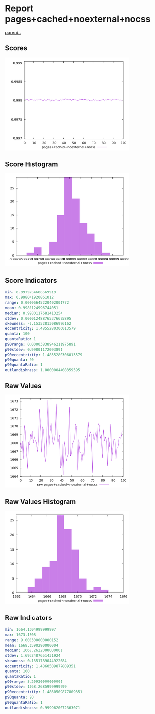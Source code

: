 # Report pages+cached+noexternal+nocss

[parent..](./..)  


## Scores

![score](./score.png)  

## Score Histogram

![hist](./hist.png)  

## Score Indicators

```yaml
min: 0.9979754686569919
max: 0.998041920861012
range: 0.00006645220402001772
mean: 0.9980124996744051
median: 0.9980117681413254
stdev: 0.000012488765376675895
skewness: -0.15352813086996162
eccentricity: 1.4855280306013579
quanta: 100
quantaRatio: 1
p90range: 0.00003838946211975891
p90stdev: 0.99801172093891
p90eccentricity: 1.4855280306013579
p90quanta: 90
p90quantaRatio: 1
outlandishness: 1.0000004408359595

```

## Raw Values

![raw](./raw.png)  

## Raw Values Histogram

![raw hist](./raw_hist.png)  

## Raw Indicators

```yaml
min: 1664.1504999999997
max: 1673.1508
range: 9.000300000000152
mean: 1668.1590290000004
median: 1668.2622000000001
stdev: 1.6932487651431924
skewness: 0.1351789044922684
eccentricity: 1.4860509877809351
quanta: 100
quantaRatio: 1
p90range: 5.20920000000001
p90stdev: 1668.2685999999999
p90eccentricity: 1.4860509877809351
p90quanta: 90
p90quantaRatio: 1
outlandishness: 0.9999620072363071

```

<style>
  img {
    max-width: 80%;
  }
</style>
      
